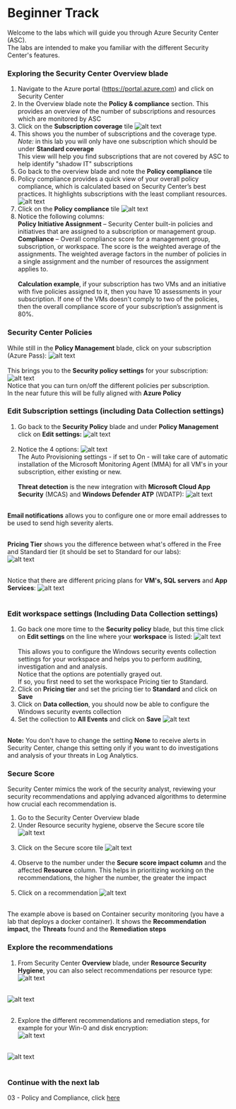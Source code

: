 # Beginner Track
Welcome to the labs which will guide you through Azure Security Center (ASC). <br>
The labs are intended to make you familiar with the different Security Center's features. <br>

### Exploring the Security Center Overview blade
1. Navigate to the Azure portal (https://portal.azure.com) and click on Security Center
2. In the Overview blade note the **Policy & compliance** section. This provides an overview of the number of subscriptions and resources which are monitored by ASC
3. Click on the **Subscription coverage** tile
   ![alt text](https://raw.githubusercontent.com/tianderturpijn/Azure-Security-Center/master/Labs/02%20-%20Beginner%20Track/Screenshots/subscription_coverage.png
)<br>
4. This shows you the number of subscriptions and the coverage type.<br>
*Note:* in this lab you will only have one subscription which should be under **Standard coverage** <br>
   This view will help you find subscriptions that are not covered by ASC to help identify "shadow IT" subscriptions <br>
5. Go back to the overview blade and note the **Policy compliance** tile
6. Policy compliance provides a quick view of your overall policy compliance, which is calculated based on Security Center’s best practices. It highlights subscriptions with the least compliant resources. 
![alt text](https://raw.githubusercontent.com/tianderturpijn/Azure-Security-Center/master/Labs/02%20-%20Beginner%20Track/Screenshots/policy_compliance.png
)<br>
7. Click on the **Policy compliance** tile
![alt text](https://raw.githubusercontent.com/tianderturpijn/Azure-Security-Center/master/Labs/02%20-%20Beginner%20Track/Screenshots/policy_management_details.png
)<br>
8. Notice the following columns:<br>
**Policy Initiative Assignment** – Security Center built-in policies and initiatives that are assigned to a subscription or management group.<br>
**Compliance** – Overall compliance score for a management group, subscription, or workspace. The score is the weighted average of the assignments. The weighted average factors in the number of policies in a single assignment and the number of resources the assignment applies to.<br><br>
**Calculation example**, if your subscription has two VMs and an initiative with five policies assigned to it, then you have 10 assessments in your subscription. If one of the VMs doesn't comply to two of the policies, then the overall compliance score of your subscription’s assignment is 80%.

### Security Center Policies
While still in the **Policy Management** blade, click on your subscription (Azure Pass):
![alt text](https://raw.githubusercontent.com/tianderturpijn/Azure-Security-Center/master/Labs/02%20-%20Beginner%20Track/Screenshots/policy_setting1.png
)<br><br>
This brings you to the **Security policy settings** for your subscription:
![alt text](https://raw.githubusercontent.com/tianderturpijn/Azure-Security-Center/master/Labs/02%20-%20Beginner%20Track/Screenshots/policy_setting2.png
)<br>
Notice that you can turn on/off the different policies per subscription.<br>
In the near future this will be fully aligned with **Azure Policy**

### Edit Subscription settings (including Data Collection settings)
1. Go back to the **Security Policy** blade and under **Policy Management** click on **Edit settings:**
![alt text](https://raw.githubusercontent.com/tianderturpijn/Azure-Security-Center/master/Labs/02%20-%20Beginner%20Track/Screenshots/subscription_settings.png
)<br><br>
2. Notice the 4 options:
![alt text](https://raw.githubusercontent.com/tianderturpijn/Azure-Security-Center/master/Labs/02%20-%20Beginner%20Track/Screenshots/policy_setting3.png
)<br>
The Auto Provisioning settings - if set to On - will take care of automatic installation of the Microsoft Monitoring Agent (MMA) for all VM's in your subscription, either existing or new.<br><br>
**Threat detection** is the new integration with **Microsoft Cloud App Security** (MCAS) and **Windows Defender ATP** (WDATP):
![alt text](https://raw.githubusercontent.com/tianderturpijn/Azure-Security-Center/master/Labs/02%20-%20Beginner%20Track/Screenshots/policy_setting4.png
)<br><br>

**Email notifications** allows you to configure one or more email addresses to be used to send high severity alerts.<br><br>

**Pricing Tier** shows you the difference between what's offered in the Free and Standard tier (it should be set to Standard for our labs):<br>
![alt text](https://raw.githubusercontent.com/tianderturpijn/Azure-Security-Center/master/Labs/02%20-%20Beginner%20Track/Screenshots/policy_setting5.png
)<br><br>

Notice that there are different pricing plans for **VM's, SQL servers** and **App Services**:
![alt text](https://raw.githubusercontent.com/tianderturpijn/Azure-Security-Center/master/Labs/02%20-%20Beginner%20Track/Screenshots/policy_setting6.png
)<br><br>

### Edit workspace settings (Including Data Collection settings)
1. Go back one more time to the **Security policy** blade, but this time click on **Edit settings** on the line where your **workspace** is listed:
![alt text](https://raw.githubusercontent.com/tianderturpijn/Azure-Security-Center/master/Labs/02%20-%20Beginner%20Track/Screenshots/policy_setting7.png
)<br><br>
This allows you to configure the Windows security events collection settings for your workspace and helps you to perform auditing, investigation and and analysis.<br>
Notice that the options are potentially grayed out.<br>
If so, you first need to set the workspace Pricing tier to Standard.
2. Click on **Pricing tier** and set the pricing tier to **Standard** and click on **Save**
3. Click on **Data collection**, you should now be able to configure the Windows security events collection
4. Set the collection to **All Events** and click on **Save**
![alt text](https://raw.githubusercontent.com/tianderturpijn/Azure-Security-Center/master/Labs/02%20-%20Beginner%20Track/Screenshots/policy_setting8.png
)<br><br>

**Note:**
You don't have to change the setting **None** to receive alerts in Security Center, change this setting only if you want to do investigations and analysis of your threats in Log Analytics.

### Secure Score
Security Center mimics the work of the security analyst, reviewing your security recommendations and applying advanced algorithms to determine how crucial each recommendation is.

1. Go to the Security Center Overview blade
2. Under Resource security hygiene, observe the Secure score tile
![alt text](https://raw.githubusercontent.com/tianderturpijn/Azure-Security-Center/master/Labs/02%20-%20Beginner%20Track/Screenshots/secure_score1.png
)<br><br>
3. Click on the Secure score tile
![alt text](https://raw.githubusercontent.com/tianderturpijn/Azure-Security-Center/master/Labs/02%20-%20Beginner%20Track/Screenshots/secure_score2.png
)<br><br>
4. Observe to the number under the **Secure score impact column** and the affected **Resource** column. This helps in prioritizing working on the recommendations, the higher the number, the greater the impact <br><br>
5. Click on a recommendation
![alt text](https://raw.githubusercontent.com/tianderturpijn/Azure-Security-Center/master/Labs/02%20-%20Beginner%20Track/Screenshots/secure_score3.png
)<br><br>

The example above is based on Container security monitoring (you have a lab that deploys a docker container). It shows the **Recommendation impact**, the **Threats** found and the **Remediation steps**

### Explore the recommendations
1. From Security Center **Overview** blade, under **Resource Security Hygiene**, you can also select recommendations per resource type: <br>
![alt text](https://raw.githubusercontent.com/tianderturpijn/Azure-Security-Center/master/Labs/02%20-%20Beginner%20Track/Screenshots/recommendations.png
)<br><br>

![alt text](https://raw.githubusercontent.com/tianderturpijn/Azure-Security-Center/master/Labs/02%20-%20Beginner%20Track/Screenshots/recommendations2.png
)<br><br>

2. Explore the different recommendations and remediation steps, for example for your Win-0 and disk encryption:<br>
![alt text](https://raw.githubusercontent.com/tianderturpijn/Azure-Security-Center/master/Labs/02%20-%20Beginner%20Track/Screenshots/apply_diskencryption.png
)<br><br>

![alt text](https://raw.githubusercontent.com/tianderturpijn/Azure-Security-Center/master/Labs/02%20-%20Beginner%20Track/Screenshots/apply_diskencryption2.png
)<br><br>

### Continue with the next lab
03 - Policy and Compliance, click <a href="https://github.com/tianderturpijn/Azure-Security-Center/tree/master/Labs/03%20-%20Policy%20and%20Compliance" target="_blank">here</a>
